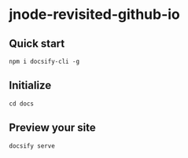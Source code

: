 # jnode-revisited-github-io

## Quick start
```npm i docsify-cli -g```

## Initialize
```cd docs```

## Preview your site
```docsify serve```
